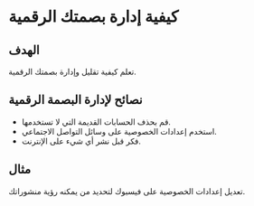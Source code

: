 # كيفية إدارة بصمتك الرقمية

## الهدف
تعلم كيفية تقليل وإدارة بصمتك الرقمية.

## نصائح لإدارة البصمة الرقمية
- قم بحذف الحسابات القديمة التي لا تستخدمها.
- استخدم إعدادات الخصوصية على وسائل التواصل الاجتماعي.
- فكر قبل نشر أي شيء على الإنترنت.

## مثال
تعديل إعدادات الخصوصية على فيسبوك لتحديد من يمكنه رؤية منشوراتك.
